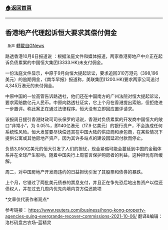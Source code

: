 ###  [:house:返回首頁](https://github.com/ourhimalayas/txt)
---


## 香港地产代理起诉恒大要求其偿付佣金
` 象声` [轉載自GNews](https://gnews.org/zh-hans/1577447/)

路透香港10月6日报道说 ：根据法庭文件和媒体报道，两家香港房地产中介正在起诉负债累累的中国恒大集团(3333.HK)未支付佣金。

一份法庭文件显示，中原于9月向恒大提起诉讼，要求追回310万港元（398,196 美元）的逾期佣金，《南华早报》报道称，美联集团(1200.HK)要求两家公司追讨 4,345万港元的未付佣金。

中原中国的一位高管告诉路透社，他们还在中国南方的广州法院对恒大提起诉讼，要求索赔数亿元人民币。中原向路透社证实，它上个月在香港提出索赔，但拒绝进一步置评。称此案正在通过法律程序。恒大没有立即回应置评请求。

该报周日援引香港财政司司长保罗的话说，香港对负债累累的开发商中国恒大的敞口“非常小”，为 0.05%，即140亿港元（17.9 亿美元）的银行资产，不会造成任何系统性风险。恒大发誓要尽快偿还其在中国大陆的供应商和承包商，在某些情况下提供公寓或其他房地产资产，因为其许多站点的建设因延迟付款而停止。

负债3,050亿美元的恒大引发了人们的担忧，现金紧缩可能会蔓延到中国的金融体系并在全球产生影响，随着中国央行上周誓言保护购房者的利益，这种担忧有所缓解。

周二，对中国房地产开发商违约的日益担忧引发了其股票和债券的暴跌。

上个月，它错过了两批美元债券的票息支付，并且正在争先恐后地出售资产以偿还债权人，并在过去几周内优先向境内贷方偿还款项

\*文章仅代表作者观点\*

参考链接：
 https://www.reuters.com/business/hong-kong-property-agencies-suing-evergrande-recover-commissions-2021-10-06/
 翻译&编辑：洛杉矶盘古农场–蓝精灵
